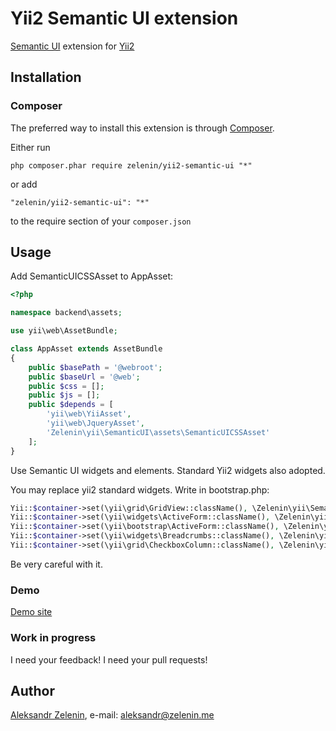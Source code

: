 # Yii2 Semantic UI extension

[Semantic UI](http://semantic-ui.com) extension for [Yii2](http://www.yiiframework.com)

## Installation

### Composer

The preferred way to install this extension is through [Composer](http://getcomposer.org/).

Either run

```
php composer.phar require zelenin/yii2-semantic-ui "*"
```

or add

```
"zelenin/yii2-semantic-ui": "*"
```

to the require section of your ```composer.json```

## Usage

Add SemanticUICSSAsset to AppAsset:

```php
<?php

namespace backend\assets;

use yii\web\AssetBundle;

class AppAsset extends AssetBundle
{
    public $basePath = '@webroot';
    public $baseUrl = '@web';
    public $css = [];
    public $js = [];
    public $depends = [
        'yii\web\YiiAsset',
        'yii\web\JqueryAsset',
        'Zelenin\yii\SemanticUI\assets\SemanticUICSSAsset'
    ];
}
```

Use Semantic UI widgets and elements. Standard Yii2 widgets also adopted.

You may replace yii2 standard widgets. Write in bootstrap.php:

```php
Yii::$container->set(\yii\grid\GridView::className(), \Zelenin\yii\SemanticUI\widgets\GridView::className());
Yii::$container->set(\yii\widgets\ActiveForm::className(), \Zelenin\yii\SemanticUI\widgets\ActiveForm::className());
Yii::$container->set(\yii\bootstrap\ActiveForm::className(), \Zelenin\yii\SemanticUI\widgets\ActiveForm::className());
Yii::$container->set(\yii\widgets\Breadcrumbs::className(), \Zelenin\yii\SemanticUI\collections\Breadcrumb::className());
Yii::$container->set(\yii\grid\CheckboxColumn::className(), \Zelenin\yii\SemanticUI\widgets\CheckboxColumn::className());
```

Be very careful with it.

### Demo

[Demo site](http://yii2-semantic-ui.zelenin.pw)

### Work in progress

I need your feedback! I need your pull requests!

## Author

[Aleksandr Zelenin](https://github.com/zelenin/), e-mail: [aleksandr@zelenin.me](mailto:aleksandr@zelenin.me)
